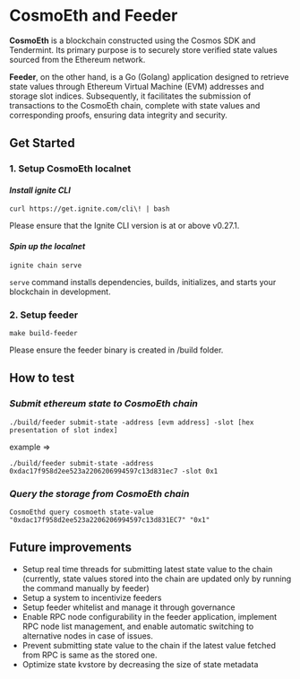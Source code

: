 # CosmoEth and Feeder
**CosmoEth** is a blockchain constructed using the Cosmos SDK and Tendermint. Its primary purpose is to securely store verified state values sourced from the Ethereum network.

**Feeder**, on the other hand, is a Go (Golang) application designed to retrieve state values through Ethereum Virtual Machine (EVM) addresses and storage slot indices. Subsequently, it facilitates the submission of transactions to the CosmoEth chain, complete with state values and corresponding proofs, ensuring data integrity and security.

## Get Started
### 1. Setup CosmoEth localnet
#### *Install ignite CLI*
```
curl https://get.ignite.com/cli\! | bash
```
Please ensure that the Ignite CLI version is at or above v0.27.1.

#### *Spin up the localnet*

```
ignite chain serve
```
`serve` command installs dependencies, builds, initializes, and starts your blockchain in development.

### 2. Setup feeder
```
make build-feeder
```
Please ensure the feeder binary is created in /build folder.

## How to test
### *Submit ethereum state to CosmoEth chain*
```
./build/feeder submit-state -address [evm address] -slot [hex presentation of slot index]
```
example => 
```
./build/feeder submit-state -address 0xdac17f958d2ee523a2206206994597c13d831ec7 -slot 0x1
```

### *Query the storage from CosmoEth chain*
```
CosmoEthd query cosmoeth state-value "0xdac17f958d2ee523a2206206994597c13d831EC7" "0x1"  
```

## Future improvements
- Setup real time threads for submitting latest state value to the chain (currently, state values stored into the chain are updated only by running the command manually by feeder)
- Setup a system to incentivize feeders
- Setup feeder whitelist and manage it through governance
- Enable RPC node configurability in the feeder application, implement RPC node list management, and enable automatic switching to alternative nodes in case of issues.
- Prevent submitting state value to the chain if the latest value fetched from RPC is same as the stored one.
- Optimize state kvstore by decreasing the size of state metadata
